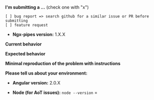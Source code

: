 **I'm submitting a ...**  (check one with "x")
```
[ ] bug report => search github for a similar issue or PR before submitting
[ ] feature request
```

* **Ngx-pipes version:** 1.X.X
<!-- Check whether this is still an issue in the most recent ngx-pipes version -->

**Current behavior**
<!-- Describe how the bug manifests. -->

**Expected behavior**
<!-- Describe what the behavior would be without the bug. -->

**Minimal reproduction of the problem with instructions**
<!--
If the current behavior is a bug or you can illustrate your feature request better with an example, 
please provide the *STEPS TO REPRODUCE* and if possible a *MINIMAL DEMO* of the problem via
https://plnkr.co or similar (you can use this template as a starting point: http://plnkr.co/edit/tpl:AvJOMERrnz94ekVua0u5).
-->

**Please tell us about your environment:**
<!-- Operating system, IDE, package manager, HTTP server, ... -->

* **Angular version:** 2.0.X
<!-- Check whether this is still an issue in the most recent Angular version -->

* **Node (for AoT issues):** `node --version` =   
